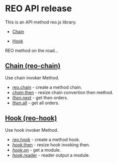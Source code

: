 # REO API release

This is an API method reo.js library.

* [Chain](#chain-reo-chain)

* [Hook](#hook-reo-hook)

REO method on the road...


## [Chain (reo-chain)](https://github.com/koringz/reo.js/tree/master/components/reo.chain/README.md)
Use chain invoker Method.
* [reo.chain](https://github.com/koringz/reo.js/tree/master/components/reo.chain/README.md#chain) - create a method chain.
* [*chain*.then](https://github.com/koringz/reo.js/tree/master/components/reo.chain/README.md#then) - resize chain convertion then method.
* [*then*.next](https://github.com/koringz/reo.js/tree/master/components/reo.chain/README.md#next) - get then orders.
* [*then*.all](https://github.com/koringz/reo.js/tree/master/components/reo.chain/README.md#all) - get all orders.

## [Hook (reo-hook)](https://github.com/koringz/reo.js/tree/master/components/reo.hook/README.md)
Use hook invoker Method.
* [reo.hook](https://github.com/koringz/reo.js/tree/master/components/reo.hook/README.md#hook)  - create a method hook.
* [*hook*.then](https://github.com/koringz/reo.js/tree/master/components/reo.hook/README.md#then)  - resize hook invoking then.
* [*hook*.on](https://github.com/koringz/reo.js/tree/master/components/reo.hook/README.md#on)  - get a module.
* [*hook*.reader](https://github.com/koringz/reo.js/tree/master/components/reo.hook/README.md#reader)  - reader output a module.
